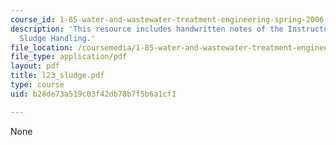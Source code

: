 ```yaml
---
course_id: 1-85-water-and-wastewater-treatment-engineering-spring-2006
description: 'This resource includes handwritten notes of the Instructor on the topic:
  Sludge Handling.'
file_location: /coursemedia/1-85-water-and-wastewater-treatment-engineering-spring-2006/b28de73a519c03f42db78b7f5b6a1cf1_l23_sludge.pdf
file_type: application/pdf
layout: pdf
title: l23_sludge.pdf
type: course
uid: b28de73a519c03f42db78b7f5b6a1cf1

---
```

None